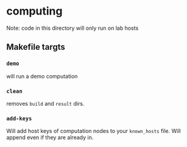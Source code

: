 # computing

Note: code in this directory will only run on lab hosts

## Makefile targts

### `demo`

will run a demo computation

### `clean`

removes `build` and `result` dirs.

### `add-keys`

Will add host keys of computation nodes to your `known_hosts` file. Will append even if they are already in.

